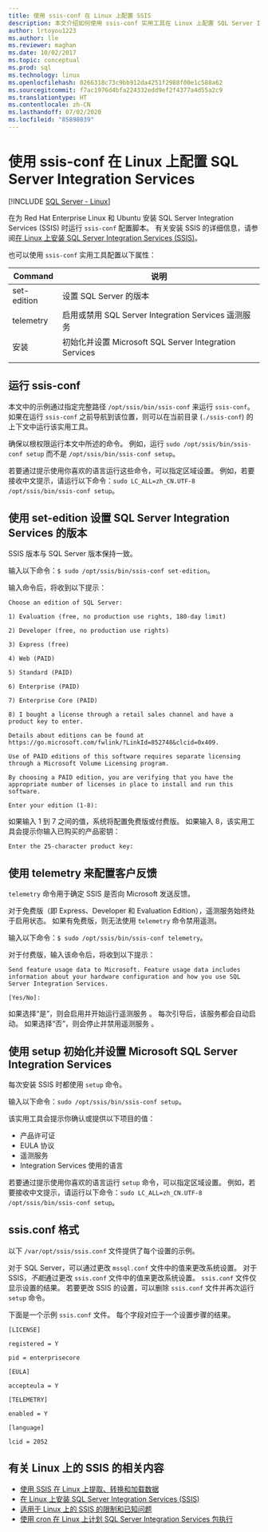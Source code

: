 ```yaml
---
title: 使用 ssis-conf 在 Linux 上配置 SSIS
description: 本文介绍如何使用 ssis-conf 实用工具在 Linux 上配置 SQL Server Integration Services (SSIS)。
author: lrtoyou1223
ms.author: lle
ms.reviewer: maghan
ms.date: 10/02/2017
ms.topic: conceptual
ms.prod: sql
ms.technology: linux
ms.openlocfilehash: 0266318c73c9bb912da4251f2988f00e1c588a62
ms.sourcegitcommit: f7ac1976d4bfa224332edd9ef2f4377a4d55a2c9
ms.translationtype: HT
ms.contentlocale: zh-CN
ms.lasthandoff: 07/02/2020
ms.locfileid: "85898039"
---
```

# <a name="configure-sql-server-integration-services-on-linux-with-ssis-conf"></a>使用 ssis-conf 在 Linux 上配置 SQL Server Integration Services

[!INCLUDE [SQL Server - Linux](../includes/applies-to-version/sql-linux.md)]

在为 Red Hat Enterprise Linux 和 Ubuntu 安装 SQL Server Integration Services (SSIS) 时运行 `ssis-conf` 配置脚本。 有关安装 SSIS 的详细信息，请参阅[在 Linux 上安装 SQL Server Integration Services (SSIS)](sql-server-linux-setup-ssis.md)。

也可以使用 `ssis-conf` 实用工具配置以下属性：

| Command | 说明 |
|-------------|---------------------------------------------------------------------|
| set-edition | 设置 SQL Server 的版本                                       |
| telemetry   | 启用或禁用 SQL Server Integration Services 遥测服务 |
| 安装       | 初始化并设置 Microsoft SQL Server Integration Services      |
|||

## <a name="run-ssis-conf"></a>运行 ssis-conf

本文中的示例通过指定完整路径 `/opt/ssis/bin/ssis-conf` 来运行 `ssis-conf`。 如果在运行 `ssis-conf` 之前导航到该位置，则可以在当前目录 (`./ssis-conf`) 的上下文中运行该实用工具。

确保以根权限运行本文中所述的命令。 例如，运行 `sudo /opt/ssis/bin/ssis-conf setup` 而不是 `/opt/ssis/bin/ssis-conf setup`。

若要通过提示使用你喜欢的语言运行这些命令，可以指定区域设置。 例如，若要接收中文提示，请运行以下命令：`sudo LC_ALL=zh_CN.UTF-8 /opt/ssis/bin/ssis-conf setup`。

## <a name="use-set-edition-to-set-the-edition-of-sql-server-integration-services"></a>使用 set-edition 设置 SQL Server Integration Services 的版本

SSIS 版本与 SQL Server 版本保持一致。

输入以下命令：`$ sudo /opt/ssis/bin/ssis-conf set-edition`。

输入命令后，将收到以下提示：

```
Choose an edition of SQL Server:

1) Evaluation (free, no production use rights, 180-day limit)

2) Developer (free, no production use rights)

3) Express (free)

4) Web (PAID)

5) Standard (PAID)

6) Enterprise (PAID)

7) Enterprise Core (PAID)

8) I bought a license through a retail sales channel and have a product key to enter.

Details about editions can be found at https://go.microsoft.com/fwlink/?LinkId=852748&clcid=0x409.

Use of PAID editions of this software requires separate licensing through a Microsoft Volume Licensing program.

By choosing a PAID edition, you are verifying that you have the appropriate number of licenses in place to install and run this software.

Enter your edition (1-8):
```

如果输入 1 到 7 之间的值，系统将配置免费版或付费版。 如果输入 8，该实用工具会提示你输入已购买的产品密钥：

```
Enter the 25-character product key:
```

## <a name="use-telemetry-to-configure-customer-feedback"></a>使用 telemetry 来配置客户反馈

`telemetry` 命令用于确定 SSIS 是否向 Microsoft 发送反馈。

对于免费版（即 Express、Developer 和 Evaluation Edition），遥测服务始终处于启用状态。 如果有免费版，则无法使用 `telemetry` 命令禁用遥测。

输入以下命令：`$ sudo /opt/ssis/bin/ssis-conf telemetry`。

对于付费版，输入该命令后，将收到以下提示：

```
Send feature usage data to Microsoft. Feature usage data includes information about your hardware configuration and how you use SQL Server Integration Services.

[Yes/No]:
```

如果选择“是”，则会启用并开始运行遥测服务  。 每次引导后，该服务都会自动启动。 如果选择“否”，则会停止并禁用遥测服务  。

## <a name="use-setup-to-initialize-and-set-up-microsoft-sql-server-integration-services"></a>使用 setup 初始化并设置 Microsoft SQL Server Integration Services

每次安装 SSIS 时都使用 `setup` 命令。

输入以下命令：`sudo /opt/ssis/bin/ssis-conf setup`。

该实用工具会提示你确认或提供以下项目的值：
-   产品许可证
-   EULA 协议
-   遥测服务
-   Integration Services 使用的语言

若要通过提示使用你喜欢的语言运行 `setup` 命令，可以指定区域设置。 例如，若要接收中文提示，请运行以下命令：`sudo LC_ALL=zh_CN.UTF-8 /opt/ssis/bin/ssis-conf setup`。

## <a name="ssisconf-format"></a>ssis.conf 格式

以下 `/var/opt/ssis/ssis.conf` 文件提供了每个设置的示例。

对于 SQL Server，可以通过更改 `mssql.conf` 文件中的值来更改系统设置。 对于 SSIS，*不能*通过更改 `ssis.conf` 文件中的值来更改系统设置。 `ssis.conf` 文件仅显示设置的结果。 若要更改 SSIS 的设置，可以删除 `ssis.conf` 文件并再次运行 `setup` 命令。

下面是一个示例 `ssis.conf` 文件。 每个字段对应于一个设置步骤的结果。

```
[LICENSE]
                       
registered = Y        
                       
pid = enterprisecore  
                       
[EULA]
                       
accepteula = Y        
                       
[TELEMETRY]
                       
enabled = Y           
                       
[language]
                       
lcid = 2052
```

## <a name="related-content-about-ssis-on-linux"></a>有关 Linux 上的 SSIS 的相关内容
-   [使用 SSIS 在 Linux 上提取、转换和加载数据](sql-server-linux-migrate-ssis.md)
-   [在 Linux 上安装 SQL Server Integration Services (SSIS)](sql-server-linux-setup-ssis.md)
-   [适用于 Linux 上的 SSIS 的限制和已知问题](sql-server-linux-ssis-known-issues.md)
-   [使用 cron 在 Linux 上计划 SQL Server Integration Services 包执行](sql-server-linux-schedule-ssis-packages.md)
